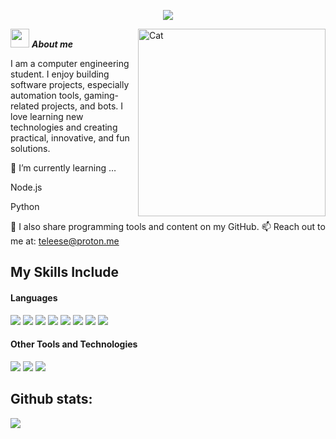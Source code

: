 </h3>
<p align="center">
  <a href="https://github.com/TLS345"><img src="https://readme-typing-svg.herokuapp.com?color=%2336BCF7&center=true&vCenter=true&lines=Hi+%2C+welcome+to+my+Github+page;I+am+Teleese;Hacks+Dev;Bot+Dev"></a>
</p>
<img align="right" width=300px alt="Cat" src="https://media.tenor.com/Huqypeil3P4AAAAj/cat-yawn.gif" />

<img src="https://media.tenor.com/UzYPXIhne6cAAAAj/emoji-mate-mate.gif" width="30px">&nbsp;***About me***

I am a computer engineering student. I enjoy building software projects, especially automation tools, gaming-related projects, and bots. I love learning new technologies and creating practical, innovative, and fun solutions.

🌱 I’m currently learning …

Node.js

Python

👾 I also share programming tools and content on my GitHub.
📫 Reach out to me at: teleese@proton.me

## My Skills Include

<h4> Languages </h4>
<span> 
  <img src="https://img.shields.io/badge/HTML5-E34F26?style=for-the-badge&logo=html5&logoColor=white">
  <img src="https://img.shields.io/badge/JavaScript-F7DF1E?style=for-the-badge&logo=javascript&logoColor=black">
  <img src="https://img.shields.io/badge/Java-ED8B00?style=for-the-badge&logo=java&logoColor=white">
  <img src="https://img.shields.io/badge/C-00599C?style=for-the-badge&logo=c&logoColor=white">
  <img src="https://img.shields.io/badge/c%23-%23239120.svg?style=for-the-badge&logo=csharp&logoColor=white">
  <img src= "https://img.shields.io/badge/c++-%2300599C.svg?style=for-the-badge&logo=c%2B%2B&logoColor=white">
  <img src="https://img.shields.io/badge/python-3670A0?style=for-the-badge&logo=python&logoColor=ffdd54">
  <img src= "https://img.shields.io/badge/typescript-%23007ACC.svg?style=for-the-badge&logo=typescript&logoColor=white">
 
</span>


<h4> Other Tools and Technologies </h4>
<span>
  <img src="https://img.shields.io/badge/Git-F05032?style=for-the-badge&logo=git&logoColor=white">
  <img src="https://img.shields.io/badge/Fedora-294172?style=for-the-badge&logo=fedora&logoColor=white">
  <img src="https://img.shields.io/badge/MySQL-00000F?style=for-the-badge&logo=mysql&logoColor=white">

</span>



<h2>Github stats:</h2> 

[![](https://github-readme-stats.vercel.app/api?username=TLS345&show_icons=true&theme=tokyonight&hide_border=true&locale=en)](https://github.com/TLS345)
</div>


